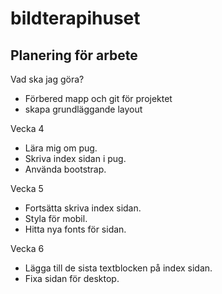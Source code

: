 # bildterapihuset

## Planering för arbete

Vad ska jag göra?

* Förbered mapp och git för projektet
* skapa grundläggande layout

Vecka 4
* Lära mig om pug.
* Skriva index sidan i pug.
* Använda bootstrap.

Vecka 5
* Fortsätta skriva index sidan.
* Styla för mobil.
* Hitta nya fonts för sidan.

Vecka 6
* Lägga till de sista textblocken på index sidan.
* Fixa sidan för desktop.

